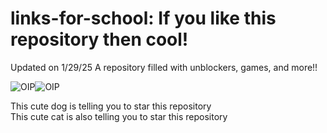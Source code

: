 # links-for-school: If you like this repository then cool!
Updated on 1/29/25
A repository filled with unblockers, games, and more!! 

![OIP](https://github.com/user-attachments/assets/254301e1-791c-43e7-885c-91227faf7225)![OIP](https://github.com/user-attachments/assets/d804bfad-867d-49af-8f6f-96af29e98fe0)

This cute dog is telling you to star this repository              
This cute cat is also telling you to star this repository
